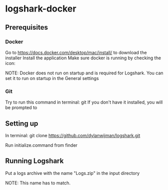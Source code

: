 # logshark-docker

## Prerequisites 
### Docker
Go to https://docs.docker.com/desktop/mac/install/ to download the installer
Install the application
Make sure docker is running by checking the icon:


NOTE: Docker does not run on startup and is required for Logshark.
You can set it to run on startup in the General settings

### Git
Try to run this command in terminal: git
If you don't have it installed, you will be prompted to

## Setting up
In terminal:
git clone https://github.com/dylanwijman/logshark.git

Run initialize.command from finder

## Running Logshark
Put a logs archive with the name "Logs.zip" in the input directory

NOTE: This name has to match.